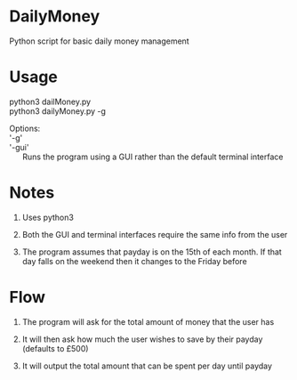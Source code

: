 # DailyMoney

Python script for basic daily money management

# Usage

python3 dailMoney.py  
python3 dailyMoney.py -g

Options:  
'-g'  
'-gui'  
&nbsp;&nbsp;&nbsp;&nbsp;&nbsp;&nbsp;Runs the program using a GUI rather than the default terminal interface

# Notes

1. Uses python3

2. Both the GUI and terminal interfaces require the same info from the user

3. The program assumes that payday is on the 15th of each month. If that day falls on the weekend then it changes to the Friday before

# Flow

1. The program will ask for the total amount of money that the user has

2. It will then ask how much the user wishes to save by their payday (defaults to £500)

3. It will output the total amount that can be spent per day until payday